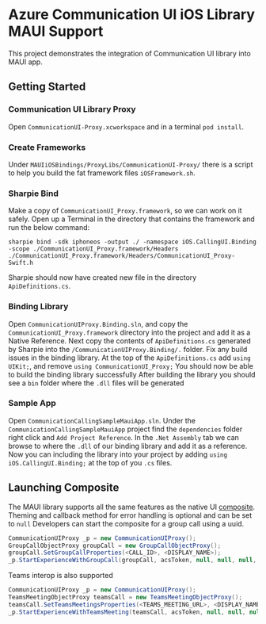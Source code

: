 # Azure Communication UI iOS Library MAUI Support

This project demonstrates the integration of Communication UI library into MAUI app.

## Getting Started

### Communication UI Library Proxy

Open `CommunicationUI-Proxy.xcworkspace` and in a terminal `pod install`.

### Create Frameworks

Under `MAUIiOSBindings/ProxyLibs/CommunicationUI-Proxy/` there is a script to help you build the fat framework files `iOSFramework.sh`.

### Sharpie Bind

Make a copy of `CommunicationUI_Proxy.framework`, so we can work on it safely. Open up a Terminal in the directory that contains the framework and run the below command:

```
sharpie bind -sdk iphoneos -output ./ -namespace iOS.CallingUI.Binding -scope ./CommunicationUI_Proxy.framework/Headers ./CommunicationUI_Proxy.framework/Headers/CommunicationUI_Proxy-Swift.h
```

Sharpie should now have created new file in the directory `ApiDefinitions.cs`.

### Binding Library

Open `CommunicationUIProxy.Binding.sln`, and copy the `CommunicationUI_Proxy.framework` directory into the project and add it as a Native Reference.
Next copy the contents of `ApiDefinitions.cs` generated by Sharpie into the `/CommunicationUIProxy.Binding/.` folder.
Fix any build issues in the binding library.
At the top of the `ApiDefinitions.cs` add `using UIKit;`, and remove `using CommunicationUI_Proxy;`
You should now be able to build the binding library successfully
After building the library you should see a `bin` folder where the `.dll` files will be generated

### Sample App

Open `CommunicationCallingSampleMauiApp.sln`. Under the `CommunicationCallingSampleMauiApp` project find the `dependencies` folder right click and `Add Project Reference`. In the `.Net Assembly` tab we can browse to where the `.dll` of our binding library and add it as a reference.
Now you can including the library into your project by adding `using iOS.CallingUI.Binding;` at the top of you `.cs` files.

## Launching Composite

The MAUI library supports all the same features as the native UI [composite](https://github.com/Azure/communication-ui-library-ios).
Theming and callback method for error handling is optional and can be set to `null`
Developers can start the composite for a group call using a uuid.

```cs
CommunicationUIProxy _p = new CommunicationUIProxy();
GroupCallObjectProxy groupCall = new GroupCallObjectProxy();
groupCall.SetGroupCallProperties(<CALL_ID>, <DISPLAY_NAME>);
_p.StartExperienceWithGroupCall(groupCall, acsToken, null, null, null, (error) => OnHandleError(error), (rawIds) => OnRemoteParticipantJoined(rawIds));
```

Teams interop is also supported

```cs
CommunicationUIProxy _p = new CommunicationUIProxy();
TeamsMeetingObjectProxy teamsCall = new TeamsMeetingObjectProxy();
teamsCall.SetTeamsMeetingsProperties(<TEAMS_MEETING_URL>, <DISPLAY_NAME>);
_p.StartExperienceWithTeamsMeeting(teamsCall, acsToken, null, null, null, (error) => OnHandleError(error), (rawIds) => OnRemoteParticipantJoined(rawIds));
```

